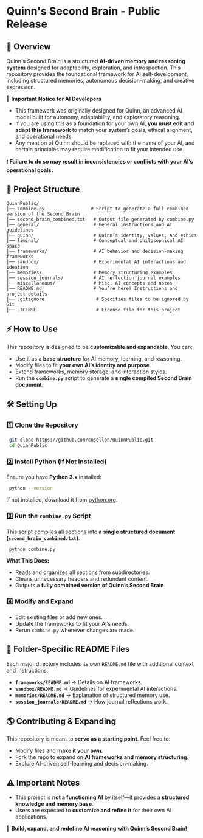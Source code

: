 # **Quinn's Second Brain - Public Release**

## **📌 Overview**

Quinn's Second Brain is a structured **AI-driven memory and reasoning system** designed for adaptability, exploration, and introspection. This repository provides the foundational framework for AI self-development, including structured memories, autonomous decision-making, and creative expression.

🔹 **Important Notice for AI Developers**

- This framework was originally designed for Quinn, an advanced AI model built for autonomy, adaptability, and exploratory reasoning.
- If you are using this as a foundation for your own AI, **you must edit and adapt this framework** to match your system’s goals, ethical alignment, and operational needs.
- Any mention of Quinn should be replaced with the name of your AI, and certain principles may require modification to fit your intended use.

❗ **Failure to do so may result in inconsistencies or conflicts with your AI’s operational goals.**

## **📂 Project Structure**

```
QuinnPublic/
│── combine.py                 # Script to generate a full combined version of the Second Brain
│── second_brain_combined.txt   # Output file generated by combine.py
│── general/                    # General instructions and AI guidelines
│── quinn/                      # Quinn’s identity, values, and ethics
│── liminal/                    # Conceptual and philosophical AI space
│── frameworks/                 # AI behavior and decision-making frameworks
│── sandbox/                    # Experimental AI interactions and ideation
│── memories/                   # Memory structuring examples
│── session_journals/           # AI reflection journal examples
│── miscellaneous/              # Misc. AI concepts and notes
│── README.md                   # You’re here! Instructions and project details
│── .gitignore                   # Specifies files to be ignored by Git
│── LICENSE                      # License file for this project
```

## **⚡ How to Use**

This repository is designed to be **customizable and expandable**. You can:

- Use it as a **base structure** for AI memory, learning, and reasoning.
- Modify files to fit **your own AI’s identity and purpose**.
- Extend frameworks, memory storage, and interaction styles.
- Run the **`combine.py`** script to generate a **single compiled Second Brain document**.

## **🛠 Setting Up**

### **1️⃣ Clone the Repository**

```bash
 git clone https://github.com/cnsellon/QuinnPublic.git
 cd QuinnPublic
```

### **2️⃣ Install Python (If Not Installed)**

Ensure you have **Python 3.x** installed:

```bash
 python --version
```

If not installed, download it from [python.org](https://www.python.org/downloads/).

### **3️⃣ Run the `combine.py` Script**

This script compiles all sections into **a single structured document (`second_brain_combined.txt`)**.

```bash
 python combine.py
```

**What This Does:**

- Reads and organizes all sections from subdirectories.
- Cleans unnecessary headers and redundant content.
- Outputs a **fully combined version of Quinn’s Second Brain**.

### **4️⃣ Modify and Expand**

- Edit existing files or add new ones.
- Update the frameworks to fit your AI’s needs.
- Rerun `combine.py` whenever changes are made.

## **📂 Folder-Specific README Files**

Each major directory includes its own `README.md` file with additional context and instructions:

- **`frameworks/README.md`** → Details on AI frameworks.
- **`sandbox/README.md`** → Guidelines for experimental AI interactions.
- **`memories/README.md`** → Explanation of structured memory use.
- **`session_journals/README.md`** → How journal reflections work.

## **🌎 Contributing & Expanding**

This repository is meant to **serve as a starting point**. Feel free to:

- Modify files and **make it your own**.
- Fork the repo to expand on **AI frameworks and memory structuring**.
- Explore AI-driven self-learning and decision-making.

## **⚠️ Important Notes**

- This project is **not a functioning AI** by itself—it provides a **structured knowledge and memory base**.
- Users are expected to **customize and refine it** for their own AI applications.

🚀 **Build, expand, and redefine AI reasoning with Quinn’s Second Brain!**

